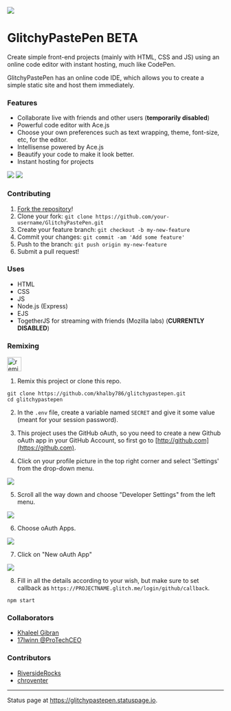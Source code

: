 
![](https://cdn.glitch.com/a1686874-cbbf-4ca9-b412-cd53a73b9ceb%2Fglitchypastepen.png?v=1587918769653)

# GlitchyPastePen BETA

Create simple front-end projects (mainly with HTML, CSS and JS) using an online code editor with instant hosting, much like CodePen.

GlitchyPastePen has an online code IDE, which allows you to create a simple static site and host them immediately. 

### Features

* Collaborate live with friends and other users (**temporarily disabled**)
* Powerful code editor with Ace.js
* Choose your own preferences such as text wrapping, theme, font-size, etc, for the editor.
* Intellisense powered by Ace.js
* Beautify your code to make it look better.
* Instant hosting for projects

![](https://cdn.glitch.com/622554c6-3118-4838-8819-e003b9525f5d%2FScreen%20Shot%202020-07-12%20at%204.27.55%20PM.png?v=1594557148047)
![](https://cdn.glitch.com/622554c6-3118-4838-8819-e003b9525f5d%2FScreen%20Shot%202020-07-12%20at%204.30.53%20PM.png?v=1594557152082)

### Contributing

1. [Fork the repository](https://github.com/khalby786/GlitchyPastePen/fork)!
2. Clone your fork: `git clone https://github.com/your-username/GlitchyPastePen.git`
3. Create your feature branch: `git checkout -b my-new-feature`
4. Commit your changes: `git commit -am 'Add some feature'`
5. Push to the branch: `git push origin my-new-feature`
6. Submit a pull request!


### Uses

- HTML
- CSS
- JS
- Node.js (Express)
- EJS
- TogetherJS for streaming with friends (Mozilla labs) (**CURRENTLY DISABLED**)

### Remixing

<a href="https://glitch.com/edit/?utm_content=project_glitchypastepen&utm_source=remix_this&utm_medium=button&utm_campaign=glitchButton#!/remix/glitchypastepen">
  <img src="https://cdn.glitch.com/2bdfb3f8-05ef-4035-a06e-2043962a3a13%2Fremix%402x.png?1513093958726" alt="remix this" height="33">
</a>

1. Remix this project or clone this repo.

```
git clone https://github.com/khalby786/glitchypastepen.git
cd glitchypastepen
```

2. In the `.env` file, create a variable named `SECRET` and give it some value (meant for your session password).

3. This project uses the GitHub oAuth, so you need to create a new Github oAuth app in your GitHub Account, so first go to [http://github.com](https://github.com).

4. Click on your profile picture in the top right corner and select 'Settings' from the drop-down menu.

![](https://cdn.glitch.com/622554c6-3118-4838-8819-e003b9525f5d%2Fbab0d49c-3b49-43e2-a30e-0d931f91a42c.image.png?v=1591507226778)

5. Scroll all the way down and choose "Developer Settings" from the left menu.

![](https://cdn.glitch.com/622554c6-3118-4838-8819-e003b9525f5d%2Fd65acea7-058b-4645-887b-2aefb7ec98c3.image.png?v=1591507335023)

6. Choose oAuth Apps.

![](https://cdn.glitch.com/622554c6-3118-4838-8819-e003b9525f5d%2F539afee2-b116-4516-95df-51113f89adab.image.png?v=1591507384298)

7. Click on "New oAuth App"

![](https://cdn.glitch.com/622554c6-3118-4838-8819-e003b9525f5d%2F7734c72e-2d9f-430b-9dd6-3355ceabd05c.image.png?v=1591507568690)

8. Fill in all the details according to your wish, but make sure to set callback as `https://PROJECTNAME.glitch.me/login/github/callback`.

```
npm start
```

### Collaborators

* [Khaleel Gibran](https://khaleelgibran.com)
* [17lwinn @ProTechCEO](https://ptuk.tk)

### Contributors

* [RiversideRocks](https://riverside.rocks)
* [chroventer](https://github.com/chroventer)

---

Status page at https://glitchypastepen.statuspage.io.
